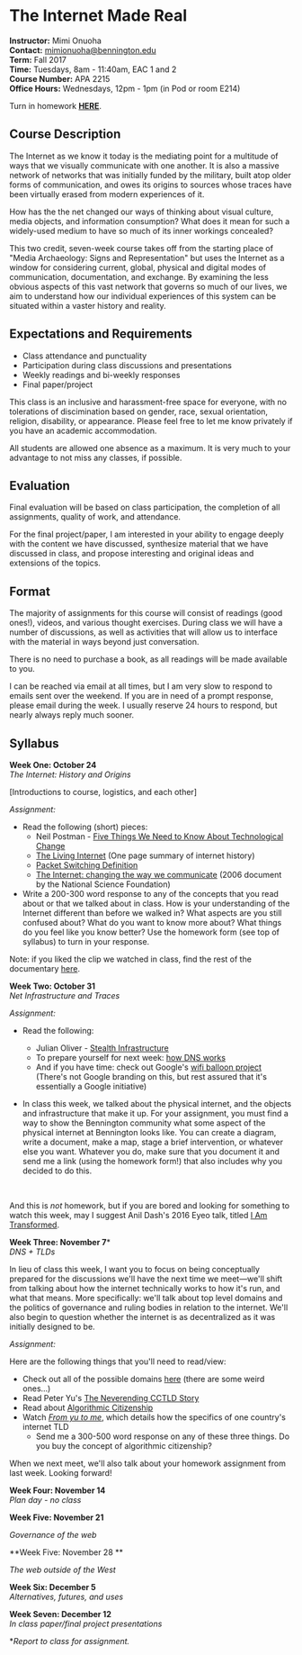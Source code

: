 # The Internet Made Real

**Instructor:** Mimi Onuoha  
**Contact:** mimionuoha@bennington.edu  
**Term:** Fall 2017  
**Time:** Tuesdays, 8am - 11:40am, EAC 1 and 2   
**Course Number:** APA 2215  
**Office Hours:** Wednesdays, 12pm - 1pm (in Pod or room E214)  

Turn in homework [**HERE**](https://docs.google.com/forms/d/e/1FAIpQLSfzNWryeFjVF8ISBXLUd5Xg0Tlc7LFdcAxi43OjJTNV8sy_7A/viewform?usp=sf_link).

## Course Description

The Internet as we know it today is the mediating point for a multitude of ways that we visually communicate with one another. It is also a massive network of networks that was initially funded by the military, built atop older forms of communication, and owes its origins to sources whose traces have been virtually erased from modern experiences of it. 

How has the the net changed our ways of thinking about visual culture, media objects, and information consumption? What does it mean for such a widely-used medium to have so much of its inner workings concealed? 

This two credit, seven-week course takes off from the starting place of "Media Archaeology: Signs and Representation" but uses the Internet as a window for considering current, global, physical and digital modes of communication, documentation, and exchange. By examining the less obvious aspects of this vast network that governs so much of our lives, we aim to understand how our individual experiences of this system can be situated within a vaster history and reality. 

## Expectations and Requirements

- Class attendance and punctuality
- Participation during class discussions and presentations
- Weekly readings and bi-weekly responses 
- Final paper/project 

This class is an inclusive and harassment-free space for everyone, with no tolerations of discimination based on gender, race, sexual orientation, religion, disability, or appearance. Please feel free to let me know privately if you have an academic accommodation.  

All students are allowed one absence as a maximum. It is very much to your advantage to not miss any classes, if possible. 

## Evaluation

Final evaluation will be based on class participation, the completion of all assignments, quality of work, and attendance. 

For the final project/paper, I am interested in your ability to engage deeply with the content we have discussed, synthesize material that we have discussed in class, and propose interesting and original ideas and extensions of the topics. 

## Format

The majority of assignments for this course will consist of readings (good ones!), videos, and various thought exercises. During class we will have a number of discussions, as well as activities that will allow us to interface with the material in ways beyond just conversation. 

There is no need to purchase a book, as all readings will be made available to you. 

I can be reached via email at all times, but I am very slow to respond to emails sent over the weekend. If you are in need of a prompt response, please email during the week. I usually reserve 24 hours to respond, but nearly always reply much sooner. 

## Syllabus

**Week One: October 24**    
*The Internet: History and Origins*

[Introductions to course, logistics, and each other] 

*Assignment:*  

- Read the following (short) pieces:
  - Neil Postman - [Five Things We Need to Know About Technological Change](http://web.cs.ucdavis.edu/~rogaway/classes/188/materials/postman.pdf)
  - [The Living Internet](https://www.livinginternet.com/i/ii_summary.htm) (One page summary of internet history)
  - [Packet Switching Definition](http://www.linfo.org/packet_switching.html) 
  - [The Internet: changing the way we communicate](https://web.archive.org/web/20060702010235/http://www.nsf.gov:80/about/history/nsf0050/pdf/internet.pdf) (2006 document by the National Science Foundation)
- Write a 200-300 word response to any of the concepts that you read about or that we talked about in class. How is your understanding of the Internet different than before we walked in? What aspects are you still confused about? What do you want to know more about? What things do you feel like you know better? Use the homework form (see top of syllabus) to turn in your response. 

Note: if you liked the clip we watched in class, find the rest of the documentary [here](https://www.dropbox.com/s/6sk77shbw2zdm9b/lo_and_behold.mp4?dl=0). 

**Week Two: October 31**  
*Net Infrastructure and Traces*  

*Assignment:*  

- Read the following:
  - Julian Oliver - [Stealth Infrastructure](http://rhizome.org/editorial/2014/may/20/stealth-infrastructure/)  
  - To prepare yourself for next week: [how DNS works](https://howdns.works/) 
  - And if you have time: check out Google's [wifi balloon project](https://x.company/loon/) (There's not Google branding on this, but rest assured that it's essentially a Google initiative)

- In class this week, we talked about the physical internet, and the objects and infrastructure that make it up. For your assignment, you must find a way to show the Bennington community what some aspect of the physical internet at Bennington looks like. You can create a diagram, write a document, make a map, stage a brief intervention, or whatever else you want. Whatever you do, make sure that you document it and send me a link (using the homework form!) that also includes why you decided to do this.

  ​

And this is *not* homework, but if you are bored and looking for something to watch this week, may I suggest Anil Dash's 2016 Eyeo talk, titled  [I Am Transformed](https://vimeo.com/175846582). 

**Week Three: November 7***      
*DNS + TLDs*

In lieu of class this week, I want you to focus on being conceptually prepared for the discussions we'll have the  next time we meet—we'll shift from talking about how the internet technically works to how it's run, and what that means. More specifically: we'll talk about top level domains and the politics of governance and ruling bodies in relation to the internet. We'll also begin to question whether the internet is as decentralized as it was initially designed to be. 

*Assignment:*

Here are the following things that you'll need to read/view:

- Check out all of the possible domains [here](https://www.iana.org/domains/root/db) (there are some weird ones...)
- Read Peter Yu's [The Neverending CCTLD Story](http://home.uchicago.edu/mferzige/ccTLDs.pdf) 
- Read about [Algorithmic Citizenship](http://citizen-ex.com/citizenship) 
- Watch *[From yu to me](https://vimeo.com/95833310)*, which details how the specifics of one country's internet TLD 
  - Send me a 300-500 word response on any of these three things. Do you buy the concept of algorithmic citizenship? 

When we next meet, we'll also talk about your homework assignment from last week. Looking forward! 

**Week Four: November 14**  
*Plan day - no class*

**Week Five: November 21**  

*Governance of the web*

**Week Five: November 28 ** 

*The web outside of the West*

**Week Six: December 5**  
*Alternatives, futures, and uses* 

**Week Seven: December 12**    
*In class paper/final project presentations*



**Report to class for assignment.* 